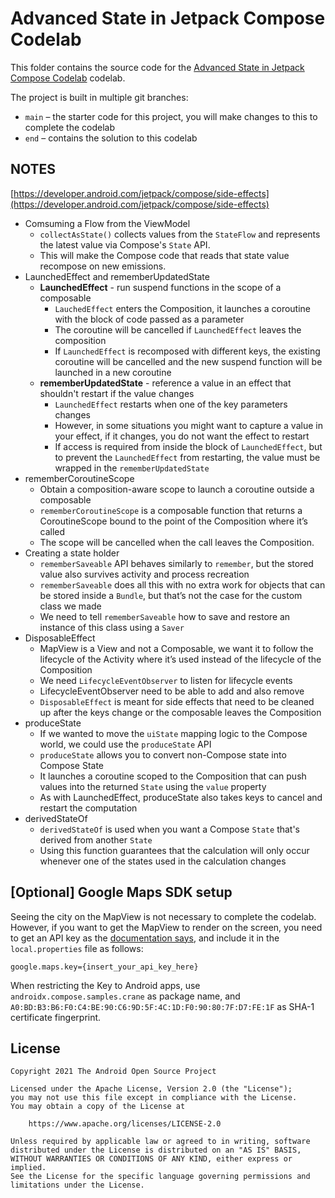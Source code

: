 # Advanced State in Jetpack Compose Codelab

This folder contains the source code for the
[Advanced State in Jetpack Compose Codelab](https://developer.android.com/codelabs/jetpack-compose-advanced-state-side-effects)
codelab.

The project is built in multiple git branches:
* `main` – the starter code for this project, you will make changes to this to complete the codelab
* `end` – contains the solution to this codelab

## NOTES

[https://developer.android.com/jetpack/compose/side-effects](https://developer.android.com/jetpack/compose/side-effects)

- Comsuming a Flow from the ViewModel
    - `collectAsState()` collects values from the `StateFlow` and represents the latest value via Compose's `State` API.
    - This will make the Compose code that reads that state value recompose on new emissions.
- LaunchedEffect and rememberUpdatedState
    - **LaunchedEffect** - run suspend functions in the scope of a composable
        - `LauchedEffect` enters the Composition, it launches a coroutine with the block of code passed as a parameter
        - The coroutine will be cancelled if `LaunchedEffect` leaves the composition
        - If `LaunchedEffect` is recomposed with different keys, the existing coroutine will be cancelled and the new suspend function will be launched in a new coroutine
    - **rememberUpdatedState** - reference a value in an effect that shouldn't restart if the value changes
        - `LaunchedEffect` restarts when one of the key parameters changes
        - However, in some situations you might want to capture a value in your effect, if it changes, you do not want the effect to restart
        - If access is required from inside the block of `LaunchedEffect`, but to prevent the `LaunchedEffect` from restarting, the value must be wrapped in the `rememberUpdatedState`
- rememberCoroutineScope
    - Obtain a composition-aware scope to launch a coroutine outside a composable
    - `rememberCoroutineScope` is a composable function that returns a CoroutineScope bound to the point of the Composition where it’s called
    - The scope will be cancelled when the call leaves the Composition.
- Creating a state holder
    - `rememberSaveable` API behaves similarly to `remember`, but the stored value also survives activity and process recreation
    - `rememberSaveable` does all this with no extra work for objects that can be stored inside a `Bundle`, but that’s not the case for the custom class we made
    - We need to tell `rememberSaveable` how to save and restore an instance of this class using a `Saver`
- DisposableEffect
    - MapView is a View and not a Composable, we want it to follow the lifecycle of the Activity where it’s used instead of the lifecycle of the Composition
    - We need `LifecycleEventObserver` to listen for lifecycle events
    - LifecycleEventObserver need to be able to add and also remove
    - `DisposableEffect` is meant for side effects that need to be cleaned up after the keys change or the composable leaves the Composition
- produceState
    - If we wanted to move the `uiState` mapping logic to the Compose world, we could use the `produceState` API
    - `produceState` allows you to convert non-Compose state into Compose State
    - It launches a coroutine scoped to the Composition that can push values into the returned `State` using the `value` property
    - As with LaunchedEffect, produceState also takes keys to cancel and restart the computation
- derivedStateOf
    - `derivedStateOf` is used when you want a Compose `State` that's derived from another `State`
    - Using this function guarantees that the calculation will only occur whenever one of the states used in the calculation changes


## [Optional] Google Maps SDK setup

Seeing the city on the MapView is not necessary to complete the codelab. However, if you want
to get the MapView to render on the screen, you need to get an API key as
the [documentation says](https://developers.google.com/maps/documentation/android-sdk/get-api-key),
and include it in the `local.properties` file as follows:

```
google.maps.key={insert_your_api_key_here}
```

When restricting the Key to Android apps, use `androidx.compose.samples.crane` as package name, and
`A0:BD:B3:B6:F0:C4:BE:90:C6:9D:5F:4C:1D:F0:90:80:7F:D7:FE:1F` as SHA-1 certificate fingerprint.

## License
```
Copyright 2021 The Android Open Source Project

Licensed under the Apache License, Version 2.0 (the "License");
you may not use this file except in compliance with the License.
You may obtain a copy of the License at

    https://www.apache.org/licenses/LICENSE-2.0

Unless required by applicable law or agreed to in writing, software
distributed under the License is distributed on an "AS IS" BASIS,
WITHOUT WARRANTIES OR CONDITIONS OF ANY KIND, either express or implied.
See the License for the specific language governing permissions and
limitations under the License.
```
